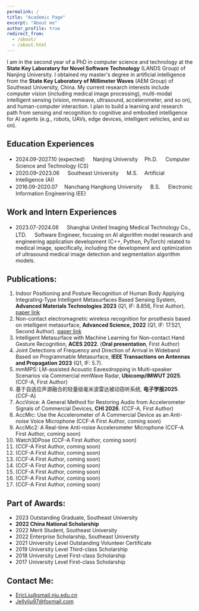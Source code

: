```yaml
---
permalink: /
title: "Academic Page"
excerpt: "About me"
author_profile: true
redirect_from: 
  - /about/
  - /about.html
---
```


I am in the second year of a PhD in computer science and technology at the **State Key Laboratory for Novel Software Technology** (LANDS Group) of Nanjing University. I obtained my master's degree in artificial intelligence from the **State Key Laboratory of Millimeter Waves** (AEM Group) of Southeast University, China. My current research interests include computer vision (including medical image processing), multi-modal intelligent sensing (vision, mmwave, ultrasound, accelerometer, and so on), and human-computer interaction. I plan to build a learning and research path from sensing and recognition to cognitive and embodied intelligence for AI agents (e.g., robots, UAVs, edge devices, intelligent vehicles, and so on). 

**Education Experiences**
------
+ 2024.09-2027.10 (expected) 　 Nanjing University  　Ph.D. 　 Computer Science and Technology (CS)        
+ 2020.09–2023.06 　 Southeast University 　 M.S.  　Artificial Intelligence (AI)
+ 2016.09-2020.07  　Nanchang Hangkong University 　 B.S. 　 Electronic Information Engineering (EE)

**Work and Intern Experiences**
------
+ 2023.07-2024.06 　 Shanghai United Imaging Medical Technology Co., LTD. 　 Software Engineer, focusing on AI algorithm model research and engineering application development (C++, Python, PyTorch) related to medical image, specifically, including the development and optimization of ultrasound medical image detection and segmentation algorithm models.

**Publications:**
------
1. Indoor Positioning and Posture Recognition of Human Body Applying Integrating-Type Intelligent Metasurfaces Based Sensing System, **Advanced Materials Technologies 2023** (Q1, IF: 8.856, First Author). [paper link](https://doi.org/10.1002/admt.202301006)
2. Non-contact electromagnetic wireless recognition for prosthesis based on intelligent metasurface, **Advanced Science, 2022** (Q1, IF: 17.521, Second Author). [paper link](https://doi.org/10.1002/advs.202105056)
3. Intelligent Metasurface with Machine Learning for Non-contact Hand Gesture Recognition, **ACES 2022**. (**Oral presentation**, First Author)
4. Joint Detections of Frequency and Direction of Arrival in Wideband Based on Programmable Metasurface, **IEEE Transactions on Antennas and Propagation 2023** (Q1, IF: 5.7).
5. mmMPS: LM-assisted Acoustic Eavesdropping in Multi-speaker Scenarios via Commercial mmWave Radar, **Ubicomp/IMWUT 2025**. (CCF-A, First Author)
6. 基于自适应声源融合的轻量级毫米波雷达被动窃听系统, **电子学报2025**. (CCF-A)
7. AccVoice: A General Method for Restoring Audio from Accelerometer Signals of Commercial Devices, **CHI 2026**. (CCF-A, First Author)
8. AccMic:  Use the Accelerometer of A Commercial Device as an Anti-noise Voice Microphone (CCF-A First Author, coming soon)
9. AccMic2: A Real-time Anti-noise Accelerometer Microphone (CCF-A First Author, coming soon)
10. Watch3DPose (CCF-A First Author, coming soon)
11. (CCF-A First Author, coming soon)
12. (CCF-A First Author, coming soon)
13. (CCF-A First Author, coming soon)
14. (CCF-A First Author, coming soon)
15. (CCF-A First Author, coming soon)
16. (CCF-A First Author, coming soon)
17. (CCF-A First Author, coming soon)


**Part of Awards:**
------
+ 2023 Outstanding Graduate, Southeast University
+ **2022 China National Scholarship**
+ 2022 Merit Student, Southeast University
+ 2022 Enterprise Scholarship, Southeast University
+ 2021 University Level Outstanding Volunteer Certificate
+ 2019 University Level Third-class Scholarship
+ 2018 University Level First-class Scholarship
+ 2017 University Level First-class Scholarship



**Contact Me:**
------
+ EricLiu@smail.nju.edu.cn
+ Jellyliu97@foxmail.com



